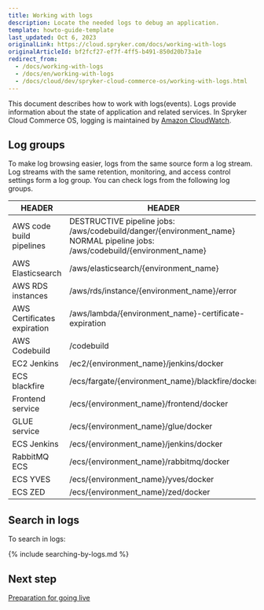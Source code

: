 ```yaml
---
title: Working with logs
description: Locate the needed logs to debug an application.
template: howto-guide-template
last_updated: Oct 6, 2023
originalLink: https://cloud.spryker.com/docs/working-with-logs
originalArticleId: bf2fcf27-ef7f-4ff5-b491-850d20b73a1e
redirect_from:
  - /docs/working-with-logs
  - /docs/en/working-with-logs
  - /docs/cloud/dev/spryker-cloud-commerce-os/working-with-logs.html
---
```


This document describes how to work with logs(events). Logs provide information about the state of application and related services. In Spryker Cloud Commerce OS, logging is maintained by [Amazon CloudWatch](https://docs.aws.amazon.com/AmazonCloudWatch/latest/monitoring/WhatIsCloudWatch.html).


## Log groups

To make log browsing easier, logs from the same source form a log stream. Log streams with the same retention, monitoring, and access control settings form a log group. You can check logs from the following log groups.

| HEADER | HEADER |
| --- | --- |
| AWS code build pipelines | DESTRUCTIVE pipeline jobs: /aws/codebuild/danger/{environment_name} <br> NORMAL pipeline jobs: /aws/codebuild/{environment_name} |
| AWS Elasticsearch | /aws/elasticsearch/{environment_name} |
| AWS RDS instances | /aws/rds/instance/{environment_name}/error |
| AWS Certificates expiration | /aws/lambda/{environment_name}-certificate-expiration |
| AWS Codebuild | /codebuild |
| EC2 Jenkins | /ec2/{environment_name}/jenkins/docker |
| ECS blackfire | /ecs/fargate/{environment_name}/blackfire/docker |
| Frontend service | /ecs/{environment_name}/frontend/docker |
| GLUE service | /ecs/{environment_name}/glue/docker |
| ECS Jenkins | /ecs/{environment_name}/jenkins/docker |
| RabbitMQ ECS | /ecs/{environment_name}/rabbitmq/docker |
| ECS YVES | /ecs/{environment_name}/yves/docker |
| ECS ZED | /ecs/{environment_name}/zed/docker |

## Search in logs

To search in logs:

{% include searching-by-logs.md %} <!-- To edit, see /_includes/searching-by-logs.md -->


## Next step

[Preparation for going live](/docs/ca/dev/preparation-for-going-live.html)
